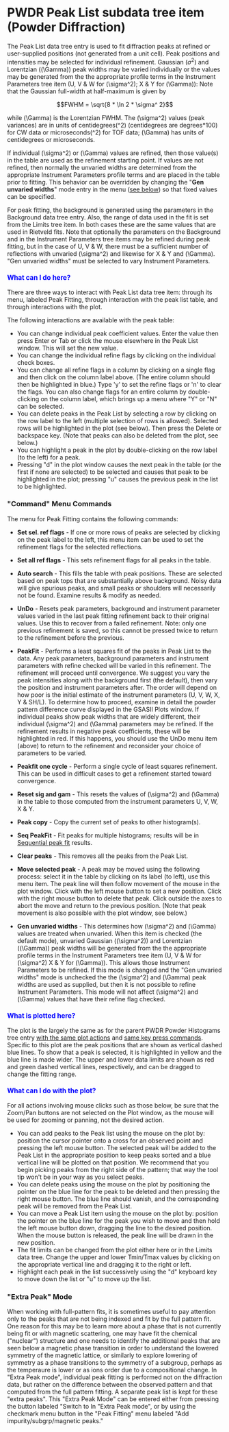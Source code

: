 <!--- Don't change the HTML version of this file; edit the .md version -->
<a name="PWDR_Peak_List"></a>
#  PWDR **Peak List** subdata tree item (Powder Diffraction)

The Peak List data tree entry is used to fit diffraction peaks at refined or user-supplied positions (not generated from a unit cell). Peak positions and intensities may be selected for individual refinement. Gaussian ($\sigma^2$) and Lorentzian (\(\Gamma\)) peak widths may be varied individually or the values may be generated from the the appropriate profile terms in the Instrument Parameters tree item (U, V & W for \(\sigma^2\); X & Y for \(\Gamma\)): Note that the Gaussian full-width at half-maximum is given by 

$$FWHM = \sqrt{8 * \ln 2 * \sigma^ 2}$$

while \(\Gamma\) is the Lorentzian FWHM. The \(\sigma^2\) values (peak variances) are in units of centidegrees\(^2\) (centidegrees are degrees*100) for CW data or microseconds\(^2\) for TOF data; \(\Gamma\) has units of centidegrees or microseconds. 

If individual \(\sigma^2\) or \(\Gamma\) values are refined, then those value(s) in the table are used as the refinement starting point. If values are not refined, then normally the unvaried widths are determined from the appropriate Instrument Parameters profile terms and are placed in the table prior to fitting. This behavior can be overridden by changing the "**Gen unvaried widths**" mode entry in the menu ([see below](#GenUnvariedWidths)) so that fixed values can be specified.

For peak fitting, the background is generated using the parameters in the Background data tree entry. Also, the range of data used in the fit is set from the Limits tree item. In both cases these are the same values that are used in Rietveld fits. Note that optionally the parameters on the Background and in the Instrument Parameters tree items may be refined during peak fitting, but in the case of U, V & W, there must be a sufficient number of reflections with unvaried \(\sigma^2\) and likewise for X & Y and  \(\Gamma\).  "Gen unvaried widths" must be selected to vary Instrument Parameters.
 
<H3 style="color:blue;font-size:1.1em">What can I do here?</H3>

There are three ways to interact with Peak List data tree item: through its menu, labeled Peak Fitting, through interaction with the peak list table, and through interactions with the plot.

The following interactions are available with the peak table:

* You can change individual peak coefficient values. Enter the value then press Enter or Tab or click the mouse elsewhere in the Peak List window. This will set the new value.
* You can change the individual refine flags by clicking on the individual check boxes.
* You can change all refine flags in a column by clicking on a single flag and then click on the column label above. (The entire column should then be highlighted in blue.) Type 'y' to set the refine flags or 'n' to clear the flags. You can also change flags for an entire column by double-clicking on the column label, which brings up a menu where "Y" or "N" can be selected.
* You can delete peaks in the Peak List by selecting a row by clicking on the row label to the left (multiple selection of rows is allowed). Selected rows will be highlighted in the plot (see below). Then press the Delete or backspace key. (Note that peaks can also be deleted from the plot, see below.)
* You can highlight a peak in the plot by double-clicking on the row label (to the left) for a peak.
* Pressing "d" in the plot window causes the next peak in the table (or the first if none are selected) to be selected and causes that peak to be highlighted in the plot; pressing "u" causes the previous peak in the list to be highlighted. 

### "**Command**" Menu Commands

The menu for Peak Fitting contains the following commands:

* **Set sel. ref flags** - If one or more rows of peaks are selected by clicking on the peak label to the left, this menu item can be used to set the refinement flags for the selected reflections.

* **Set all ref flags** - This sets refinement flags for all peaks in the table.

* **Auto search** - This fills the table with peak positions. These are selected based on peak tops that are substantially above background. Noisy data will give spurious peaks, and small peaks or shoulders will necessarily not be found. Examine results & modify as needed.

* **UnDo** - Resets peak parameters, background and instrument parameter values varied in the last peak fitting refinement back to their original values. Use this to recover from a failed refinement. Note: only one previous refinement is saved, so this cannot be pressed twice to return to the refinement before the previous.

* **PeakFit** - Performs a least squares fit of the peaks in Peak List to the data. Any peak parameters, background parameters and instrument parameters with refine checked will be varied in this refinement. The refinement will proceed until convergence. We suggest you vary the peak intensities along with the background first (the default), then vary the position and instrument parameters after. The order will depend on how poor is the initial estimate of the instrument parameters (U, V, W, X, Y & SH/L). To determine how to proceed, examine in detail the powder pattern difference curve displayed in the GSASII Plots window. If individual peaks show peak widths that are widely different, their individual \(\sigma^2\) and \(\Gamma\) parameters may be refined. If the refinement results in negative peak coefficients, these will be highlighted in red. If this happens, you should use the UnDo menu item (above) to return to the refinement and reconsider your choice of parameters to be varied.

* **Peakfit one cycle** - Perform a single cycle of least squares refinement. This can be used in difficult cases to get a refinement started toward convergence.

* **Reset sig and gam** - This resets the values of \(\sigma^2\) and \(\Gamma\) in the table to those computed from the instrument parameters U, V, W, X & Y.

* **Peak copy** - Copy the current set of peaks to other histogram(s).

* **Seq PeakFit** - Fit peaks for multiple histograms; results will be in [Sequential peak fit](./sequential.md) results.

* **Clear peaks** - This removes all the peaks from the Peak List.

* **Move selected peak** - A peak may be moved using the following process: select it in the table by clicking on its label (to left), use this menu item. The peak line will then follow movement of the mouse in the plot window. Click with the left mouse button to set a new position. Click with the right mouse button to delete that peak. Click outside the axes to abort the move and return to the previous position. (Note that peak movement is also possible with the plot window, see below.)
<a name="GenUnvariedWidths"></a>

* **Gen unvaried widths** - This determines how \(\sigma^2\) and \(\Gamma\) values are treated when unvaried. When this item is checked (the default mode), unvaried Gaussian (\(\sigma^2\)) and Lorentzian (\(\Gamma\)) peak widths will be generated from the the appropriate profile terms in the Instrument Parameters tree item (U, V & W for \(\sigma^2\) X & Y for \(\Gamma\)). This allows those Instrument Parameters to be refined. If this mode is changed and the "Gen unvaried widths" mode is unchecked the the \(\sigma^2\) and \(\Gamma\) peak widths are used as supplied, but then it is not possible to refine Instrument Parameters. This mode will not affect \(\sigma^2\) and \(\Gamma\) values that have their refine flag checked.

<H3 style="color:blue;font-size:1.1em">What is plotted here?</H3>

The plot is the largely the same as for the parent PWDR Powder Histograms tree entry 
[with the same plot actions](./powder.md#PWDR_plot_actions) and [same key press commands](./powder.md#PWDR_keylist). Specific to this plot are the peak positions that are shown as vertical dashed blue lines. To show that a peak is selected, it is highlighted in yellow and the blue line is made wider. The upper and lower data limits are shown as red and green dashed vertical lines, respectively, and can be dragged to change the fitting range. 

<H3 style="color:blue;font-size:1.1em">What can I do with the plot?</H3>

For all actions involving mouse clicks such as those below, be sure that the Zoom/Pan buttons are not selected on the Plot window, as the mouse will be used for zooming or panning, not the desired action.

* You can add peaks to the Peak list using the mouse on the plot by: position the cursor pointer onto a cross for an observed point and pressing the left mouse button. The selected peak will be added to the Peak List in the appropriate position to keep peaks sorted and a blue vertical line will be plotted on that position. We recommend that you begin picking peaks from the right side of the pattern; that way the tool tip won't be in your way as you select peaks.
* You can delete peaks using the mouse on the plot by positioning the pointer on the blue line for the peak to be deleted and then pressing the right mouse button. The blue line should vanish, and the corresponding peak will be removed from the Peak List.
* You can move a Peak List item using the mouse on the plot by: position the pointer on the blue line for the peak you wish to move and then hold the left mouse button down, dragging the line to the desired position. When the mouse button is released, the peak line will be drawn in the new position.
* The fit limits can be changed from the plot either here or in the Limits data tree. Change the upper and lower Tmin/Tmax values by clicking on the appropriate vertical line and dragging it to the right or left.
* Highlight each peak in the list successively using the "d" keyboard key to move down the list or "u" to move up the list. 


### "**Extra Peak**" Mode

When working with full-pattern fits, it is sometimes useful to pay attention only to the peaks that are not being indexed and fit by the full pattern fit. One reason for this may be to learn more about a phase that is not currently being fit or with magnetic scattering, one may have fit the chemical ("nuclear") structure and one needs to identify the additional peaks that are seen below a magnetic phase transition in order to understand the lowered symmetry of the magnetic lattice, or similarly to explore lowering of symmetry as a phase transitions to the symmetry of a subgroup, perhaps as the temperaure is lower or as ions order due to a compositional change. In "Extra Peak mode", individual peak fitting is performed not on the diffraction data, but rather on the difference between the observed pattern and that computed from the full pattern fitting. A separate peak list is kept for these "extra peaks". This "Extra Peak Mode" can be entered either from pressing the button labeled "Switch to In "Extra Peak mode", or by using the checkmark menu button in the "Peak Fitting" menu labeled "Add impurity/subgrp/magnetic peaks."
